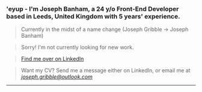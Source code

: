 ### 'eyup - I'm Joseph Banham, a 24 y/o Front-End Developer based in Leeds, United Kingdom with 5 years' experience.

> Currently in the midst of a name change (Joseph Gribble -> Joseph Banham)

> Sorry! I'm not currently looking for new work. 
 
> [Find me over on LinkedIn](https://www.linkedin.com/in/joseph-joe-gribble-606b40106/)

> Want my CV? Send me a message either on LinkedIn, or email me at *joseph.gribble@outlook.com*

---
